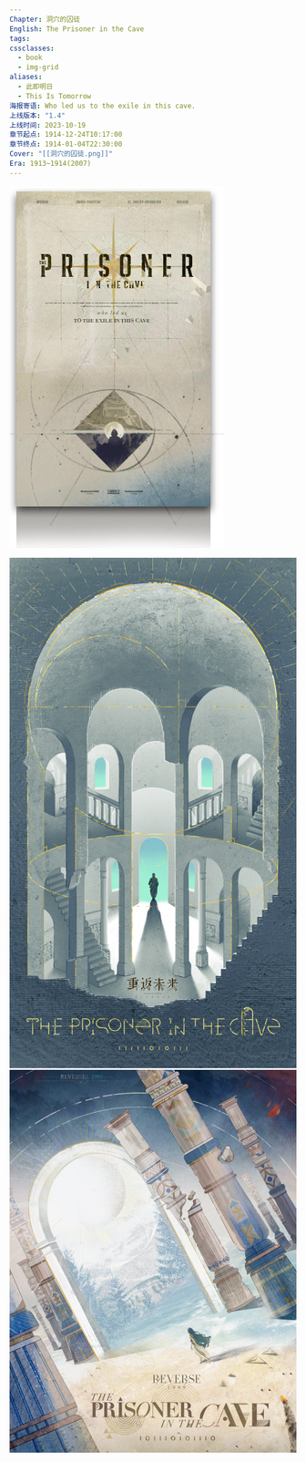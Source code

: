 ```yaml
---
Chapter: 洞穴的囚徒
English: The Prisoner in the Cave
tags:
cssclasses:
  - book
  - img-grid
aliases:
  - 此即明日
  - This Is Tomorrow
海报寄语: Who led us to the exile in this cave.
上线版本: "1.4"
上线时间: 2023-10-19
章节起点: 1914-12-24T10:17:00
章节终点: 1914-01-04T22:30:00
Cover: "[[洞穴的囚徒.png]]"
Era: 1913~1914(2007)
---
```

![cover](assets/第五章%20洞穴的囚徒.assets/洞穴的囚徒.png)

![](assets/第五章%20洞穴的囚徒.assets/箱中巡游.jpg)![](assets/第五章%20洞穴的囚徒.assets/The%20Prisoner%20in%20the%20Cave.jpg)
